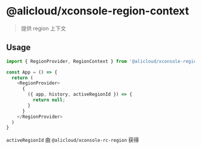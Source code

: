 # @alicloud/xconsole-region-context

> 提供 region 上下文

## Usage

```js
import { RegionProvider, RegionContext } from '@alicloud/xconsole-region-context';

const App = () => {
  return (
    <RegionProvider>
      {
        ({ app, history, activeRegionId }) => {
          return null;
        }
      }
    </RegionProvider>
  )
}
```

`activeRegionId` 由 `@alicloud/xconsole-rc-region` 获得